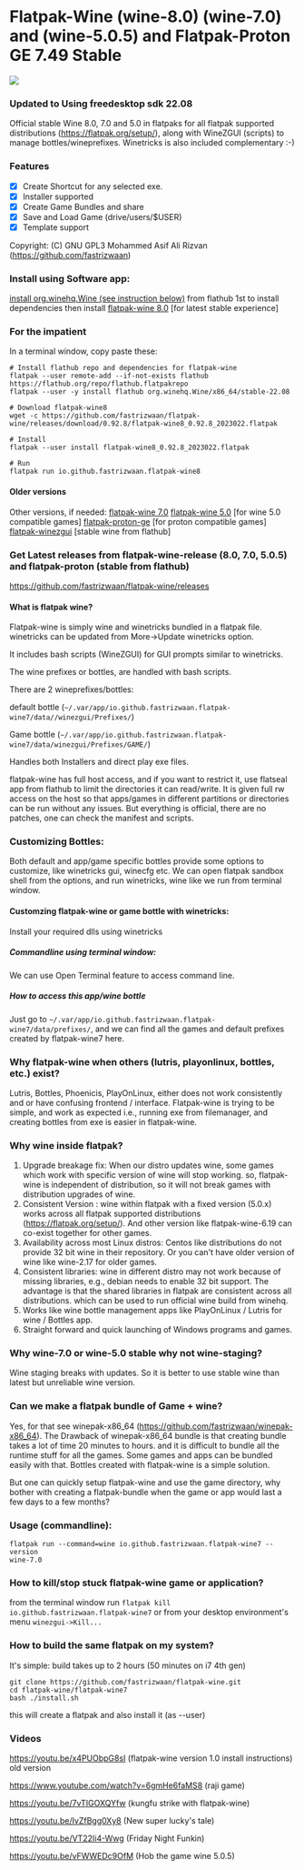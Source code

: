 # Flatpak-Wine (wine-8.0) (wine-7.0) and (wine-5.0.5) and Flatpak-Proton GE 7.49 Stable

![](https://github.com/fastrizwaan/flatpak-wine/releases/download/0.92.8/winezgui-0.92.8.png)

### Updated to Using freedesktop sdk 22.08

Official stable Wine 8.0, 7.0 and 5.0 in flatpaks for all flatpak supported distributions (https://flatpak.org/setup/), along with WineZGUI (scripts) to manage bottles/wineprefixes. Winetricks is also included complementary :-)

### Features
- [x] Create Shortcut for any selected exe.
- [x] Installer supported
- [x] Create Game Bundles and share
- [x] Save and Load Game (drive/users/$USER)
- [x] Template support

Copyright: (C) GNU GPL3 Mohammed Asif Ali Rizvan (https://github.com/fastrizwaan)

### Install using Software app: 
[install org.winehq.Wine (see instruction below)](https://github.com/fastrizwaan/flatpak-wine#for-the-impatient) from flathub 1st to install dependencies then install [flatpak-wine 8.0](https://github.com/fastrizwaan/flatpak-wine/releases/download/0.92.8/flatpak-wine8_0.92.8_2023022.flatpak) [for latest stable experience] 


### For the impatient

In a terminal window, copy paste these:

```
# Install flathub repo and dependencies for flatpak-wine
flatpak --user remote-add --if-not-exists flathub https://flathub.org/repo/flathub.flatpakrepo
flatpak --user -y install flathub org.winehq.Wine/x86_64/stable-22.08

# Download flatpak-wine8
wget -c https://github.com/fastrizwaan/flatpak-wine/releases/download/0.92.8/flatpak-wine8_0.92.8_2023022.flatpak

# Install
flatpak --user install flatpak-wine8_0.92.8_2023022.flatpak

# Run
flatpak run io.github.fastrizwaan.flatpak-wine8
```
#### Older versions

Other versions, if needed:
[flatpak-wine 7.0](https://github.com/fastrizwaan/flatpak-wine/releases/download/0.92.8/flatpak-wine7_0.92.8_2023022.flatpak) 
[flatpak-wine 5.0](https://github.com/fastrizwaan/flatpak-wine/releases/download/0.92.8/flatpak-wine5_0.92.8_2023022.flatpak) [for wine 5.0 compatible games]
[flatpak-proton-ge](https://github.com/fastrizwaan/flatpak-wine/releases/download/0.92.8/flatpak-proton-ge-7.49_0.92.8_2023022.flatpak) [for proton compatible games]
[flatpak-winezgui](https://github.com/fastrizwaan/flatpak-wine/releases/download/0.92.8/flatpak-winezgui_0.92.8_2023022.flatpak) [stable wine from flathub]

### Get Latest releases from flatpak-wine-release (8.0, 7.0, 5.0.5) and flatpak-proton (stable from flathub)

https://github.com/fastrizwaan/flatpak-wine/releases


#### What is flatpak wine?

Flatpak-wine is simply wine and winetricks bundled in a flatpak file. winetricks can be updated from More->Update winetricks option.

It includes bash scripts (WineZGUI) for GUI prompts similar to winetricks.

The wine prefixes or bottles, are handled with bash scripts.

There are 2 wineprefixes/bottles:

   default bottle (`~/.var/app/io.github.fastrizwaan.flatpak-wine7/data//winezgui/Prefixes/`)

   Game bottle    (`~/.var/app/io.github.fastrizwaan.flatpak-wine7/data/winezgui/Prefixes/GAME/`)
   
Handles both Installers and direct play exe files.

flatpak-wine has full host access, and if you want to restrict it, use flatseal app from flathub to limit the directories it can read/write. It is given full rw access on the host so that  apps/games in different partitions or directories can be run without any issues. But everything is official, there are no patches, one can check the manifest and scripts. 


### Customizing Bottles:

Both default and app/game specific bottles provide some options to customize, like winetricks gui, winecfg etc. We can open flatpak sandbox shell from the options, and run winetricks, wine like we run from terminal window.

#### Customzing flatpak-wine or game bottle with winetricks:

Install your required dlls using winetricks 

##### Commandline using terminal window:

We  can use Open Terminal feature to access command line.

##### How to access this app/wine bottle

Just go to `~/.var/app/io.github.fastrizwaan.flatpak-wine7/data/prefixes/`, and we can find all the games and default prefixes created by flatpak-wine7 here.

### Why flatpak-wine when others (lutris, playonlinux, bottles, etc.) exist?

Lutris, Bottles, Phoenicis, PlayOnLinux, either does not work consistently and or have confusing frontend / interface. 
Flatpak-wine is trying to be simple, and work as expected i.e., running exe from filemanager, and creating bottles from exe is easier in flatpak-wine.

### Why wine inside flatpak?

1. Upgrade breakage fix: When our distro updates wine, some games which work with specific version of wine will stop working. so, flatpak-wine is independent of distribution, so it will not break games with distribution upgrades of wine.
2. Consistent Version  : wine within flatpak with a fixed version (5.0.x) works across all flatpak supported distributions (https://flatpak.org/setup/). And other version like flatpak-wine-6.19 can co-exist together for other games.
3. Availability across most Linux distros: Centos like distributions do not provide 32 bit wine in their repository. Or you can't have older version of wine like wine-2.17 for older games.
4. Consistent libraries: wine in different distro may not work because of missing libraries, e.g., debian needs to enable 32 bit support. The advantage is that the shared libraries in flatpak are consistent across all distributions.  which can be used to run official wine build from winehq.
5. Works like wine bottle management apps like PlayOnLinux / Lutris for wine / Bottles app.
6. Straight forward and quick launching of Windows programs and games.

### Why wine-7.0 or wine-5.0 stable why not wine-staging?

Wine staging breaks with updates. So it is better to use stable wine than latest but unreliable wine version. 

### Can we make a flatpak bundle of Game + wine?

Yes, for that see winepak-x86_64 (https://github.com/fastrizwaan/winepak-x86_64). 
The Drawback of winepak-x86_64 bundle is that creating bundle takes a lot of time 20 minutes to hours. and it is difficult to bundle all the runtime stuff for all the games. Some games and apps can be bundled easily with that. Bottles created with flatpak-wine is a simple solution.

But one can quickly setup flatpak-wine and use the game directory, why bother with creating a flatpak-bundle when the game or app would last a few days to a few months?

### Usage (commandline):

```
flatpak run --command=wine io.github.fastrizwaan.flatpak-wine7 --version
wine-7.0
```

### How to kill/stop stuck flatpak-wine game or application?

from the terminal window run `flatpak kill io.github.fastrizwaan.flatpak-wine7` or from your desktop environment's menu `winezgui->Kill...`

### How to build the same flatpak on my system?

It's simple: build takes up to 2 hours (50 minutes on i7 4th gen)

```
git clone https://github.com/fastrizwaan/flatpak-wine.git
cd flatpak-wine/flatpak-wine7
bash ./install.sh
```

this will create a flatpak and also install it (as --user)

 
### Videos

https://youtu.be/x4PUObpG8sI                (flatpak-wine version 1.0 install instructions) old version

https://www.youtube.com/watch?v=6gmHe6faMS8 (raji game)

https://youtu.be/7vTIGOXQYfw                (kungfu strike with flatpak-wine)

https://youtu.be/IvZfBgg0Xy8                (New super lucky's tale)

https://youtu.be/VT22Ii4-Wwg                (Friday Night Funkin)

https://youtu.be/vFWWEDc9OfM                (Hob the game wine 5.0.5)
